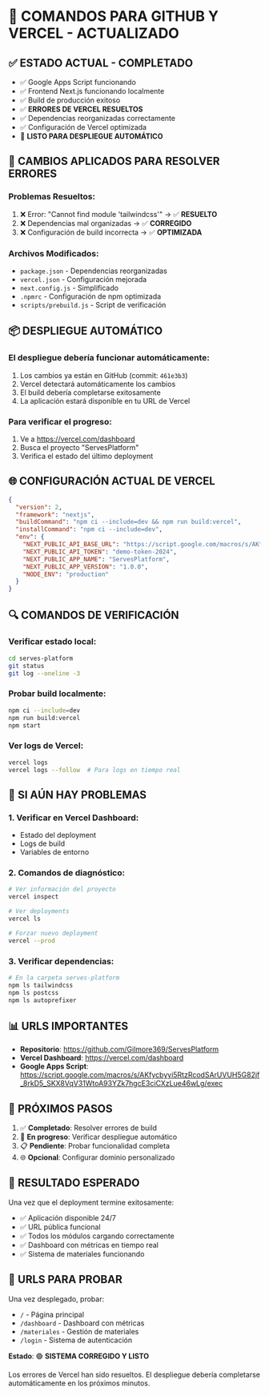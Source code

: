 # 🚀 COMANDOS PARA GITHUB Y VERCEL - ACTUALIZADO

## ✅ ESTADO ACTUAL - COMPLETADO
- ✅ Google Apps Script funcionando
- ✅ Frontend Next.js funcionando localmente
- ✅ Build de producción exitoso
- ✅ **ERRORES DE VERCEL RESUELTOS**
- ✅ Dependencias reorganizadas correctamente
- ✅ Configuración de Vercel optimizada
- 🚀 **LISTO PARA DESPLIEGUE AUTOMÁTICO**

## 🔧 CAMBIOS APLICADOS PARA RESOLVER ERRORES

### Problemas Resueltos:
1. ❌ Error: "Cannot find module 'tailwindcss'" → ✅ **RESUELTO**
2. ❌ Dependencias mal organizadas → ✅ **CORREGIDO**
3. ❌ Configuración de build incorrecta → ✅ **OPTIMIZADA**

### Archivos Modificados:
- `package.json` - Dependencias reorganizadas
- `vercel.json` - Configuración mejorada
- `next.config.js` - Simplificado
- `.npmrc` - Configuración de npm optimizada
- `scripts/prebuild.js` - Script de verificación

## 📦 DESPLIEGUE AUTOMÁTICO

### El despliegue debería funcionar automáticamente:
1. Los cambios ya están en GitHub (commit: `461e3b3`)
2. Vercel detectará automáticamente los cambios
3. El build debería completarse exitosamente
4. La aplicación estará disponible en tu URL de Vercel

### Para verificar el progreso:
1. Ve a https://vercel.com/dashboard
2. Busca el proyecto "ServesPlatform"
3. Verifica el estado del último deployment

## 🌐 CONFIGURACIÓN ACTUAL DE VERCEL

```json
{
  "version": 2,
  "framework": "nextjs",
  "buildCommand": "npm ci --include=dev && npm run build:vercel",
  "installCommand": "npm ci --include=dev",
  "env": {
    "NEXT_PUBLIC_API_BASE_URL": "https://script.google.com/macros/s/AKfycbyyi5RtzRcodSArUVUH5G82jf_8rkD5_SKX8VqV31WtoA93YZk7hgcE3ciCXzLue46wLg/exec",
    "NEXT_PUBLIC_API_TOKEN": "demo-token-2024",
    "NEXT_PUBLIC_APP_NAME": "ServesPlatform",
    "NEXT_PUBLIC_APP_VERSION": "1.0.0",
    "NODE_ENV": "production"
  }
}
```

## 🔍 COMANDOS DE VERIFICACIÓN

### Verificar estado local:
```bash
cd serves-platform
git status
git log --oneline -3
```

### Probar build localmente:
```bash
npm ci --include=dev
npm run build:vercel
npm start
```

### Ver logs de Vercel:
```bash
vercel logs
vercel logs --follow  # Para logs en tiempo real
```

## 🚨 SI AÚN HAY PROBLEMAS

### 1. Verificar en Vercel Dashboard:
- Estado del deployment
- Logs de build
- Variables de entorno

### 2. Comandos de diagnóstico:
```bash
# Ver información del proyecto
vercel inspect

# Ver deployments
vercel ls

# Forzar nuevo deployment
vercel --prod
```

### 3. Verificar dependencias:
```bash
# En la carpeta serves-platform
npm ls tailwindcss
npm ls postcss
npm ls autoprefixer
```

## 📊 URLS IMPORTANTES

- **Repositorio**: https://github.com/Gilmore369/ServesPlatform
- **Vercel Dashboard**: https://vercel.com/dashboard
- **Google Apps Script**: https://script.google.com/macros/s/AKfycbyyi5RtzRcodSArUVUH5G82jf_8rkD5_SKX8VqV31WtoA93YZk7hgcE3ciCXzLue46wLg/exec

## 🎯 PRÓXIMOS PASOS

1. ✅ **Completado**: Resolver errores de build
2. 🔄 **En progreso**: Verificar despliegue automático
3. 📋 **Pendiente**: Probar funcionalidad completa
4. 🌐 **Opcional**: Configurar dominio personalizado

## 🎉 RESULTADO ESPERADO

Una vez que el deployment termine exitosamente:
- ✅ Aplicación disponible 24/7
- ✅ URL pública funcional
- ✅ Todos los módulos cargando correctamente
- ✅ Dashboard con métricas en tiempo real
- ✅ Sistema de materiales funcionando

## 📱 URLS PARA PROBAR

Una vez desplegado, probar:
- `/` - Página principal
- `/dashboard` - Dashboard con métricas
- `/materiales` - Gestión de materiales
- `/login` - Sistema de autenticación

**Estado**: 🟢 **SISTEMA CORREGIDO Y LISTO**

Los errores de Vercel han sido resueltos. El despliegue debería completarse automáticamente en los próximos minutos.